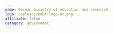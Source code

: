 ```yaml
---
name: German ministry of education and research
logo: /uploads/bmbf-logo-en.png
affiliate: false
category: government
---
```

